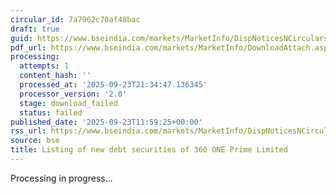 ```yaml
---
circular_id: 7a7962c70af48bac
draft: true
guid: https://www.bseindia.com/markets/MarketInfo/DispNoticesNCirculars.aspx?Noticeid={41CC2683-3574-4216-A51A-A9780744FF63}&noticeno=20250923-28&dt=09/23/2025&icount=28&totcount=84&flag=0
pdf_url: https://www.bseindia.com/markets/MarketInfo/DownloadAttach.aspx?id=20250923-28&attachedId=
processing:
  attempts: 1
  content_hash: ''
  processed_at: '2025-09-23T21:34:47.136345'
  processor_version: '2.0'
  stage: download_failed
  status: failed
published_date: '2025-09-23T11:59:25+00:00'
rss_url: https://www.bseindia.com/markets/MarketInfo/DispNoticesNCirculars.aspx?Noticeid={41CC2683-3574-4216-A51A-A9780744FF63}&noticeno=20250923-28&dt=09/23/2025&icount=28&totcount=84&flag=0
source: bse
title: Listing of new debt securities of 360 ONE Prime Limited
---
```


Processing in progress...